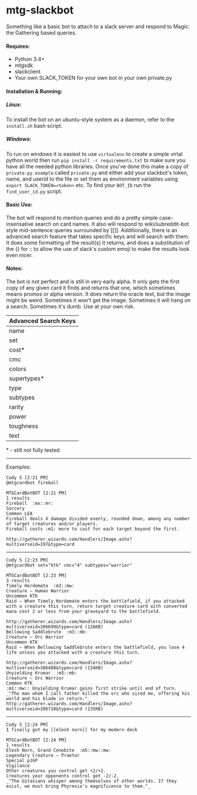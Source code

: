 # mtg-slackbot
Something like a basic bot to attach to a slack server and respond to Magic: the Gathering based queries.

#### Requires:
* Python 3.4+
* mtgsdk
* slackclient
* Your own SLACK_TOKEN for your own bot in your own private.py

#### Installation & Running:
#####  Linux:
To install the bot on an ubuntu-style system as a daemon, refer to the `install.sh` bash script. 
#####  Windows:
To run on windows it is easiest to use `virtualenv` to create a simple virtal python world then run `pip install -r requirements.txt` to make sure you have all the needed python libraries. Once you've done this make a copy of `private.py.example` called `private.py` and either add your slackbot's token, name, and userid to the file or set them as environment variables using `export SLACK_TOKEN=<token>` etc. To find your `BOT_ID` run the `find_user_id.py` script.

#### Basic Use:
The bot will respond to mention queries and do a pretty simple case-insensative search on card names. It also will respond to wiki/subreddit-bot style mid-sentence queries surrounded by [[<name>]]. Additionally, there is an advanced search feature that takes specific keys and will search with them. It does some formatting of the result(s) it returns, and does a substitution of the {} for :: to allow the use of slack's custom emoji to make the results look even nicer.

#### Notes:
The bot is not perfect and is still in very early alpha. It only gets the first copy of any given card it finds and returns that one, which sometimes means promos or alpha version. It does return the oracle text, but the image might be weird. Sometimes it won't get the image. Sometimes it will hang on a search. Sometimes it's dumb. Use at your own risk.

| Advanced Search Keys  |
| ---- |
| name |
| set  |
| cost* |
| cmc  |
| colors |
| supertypes* |
| type |
| subtypes |
| rarity |
| power |
| toughness |
| text |

\* - still not fully tested

---
Examples:
```
Cody S [2:21 PM]  
@mtgcardbot fireball

MTGCardBotBOT [2:21 PM]  
1 results
Fireball  :mx::mr:
Sorcery
Common LEA
Fireball deals X damage divided evenly, rounded down, among any number of target creatures and/or players.
Fireball costs :m1: more to cast for each target beyond the first.

http://gatherer.wizards.com/Handlers/Image.ashx?multiverseid=197&type=card
```
---
```
Cody S [2:23 PM]  
@mtgcardbot set="ktk" cmc="4" subtypes="warrior"

MTGCardBotBOT [2:23 PM]  
3 results
Timely Hordemate  :m3::mw:
Creature — Human Warrior
Uncommon KTK
Raid — When Timely Hordemate enters the battlefield, if you attacked with a creature this turn, return target creature card with converted mana cost 2 or less from your graveyard to the battlefield.

http://gatherer.wizards.com/Handlers/Image.ashx?multiverseid=386699&type=card (126KB) 
Bellowing Saddlebrute  :m3::mb:
Creature — Orc Warrior
Uncommon KTK
Raid — When Bellowing Saddlebrute enters the battlefield, you lose 4 life unless you attacked with a creature this turn.

http://gatherer.wizards.com/Handlers/Image.ashx?multiverseid=386488&type=card (134KB) 
Unyielding Krumar  :m3::mb:
Creature — Orc Warrior
Common KTK
:m1::mw:: Unyielding Krumar gains first strike until end of turn.
_"The man whom I call father killed the orc who sired me, offering his world and his blade in return."_
http://gatherer.wizards.com/Handlers/Image.ashx?multiverseid=386710&type=card (135KB)
```
---
```
Cody S [2:24 PM]  
I finally got my [[elesh norn]] for my modern deck

MTGCardBotBOT [2:24 PM]  
1 results
Elesh Norn, Grand Cenobite  :m5::mw::mw:
Legendary Creature — Praetor
Special pJGP
Vigilance
Other creatures you control get +2/+2.
Creatures your opponents control get -2/-2.
_"The Gitaxians whisper among themselves of other worlds. If they exist, we must bring Phyrexia's magnificence to them."_
```